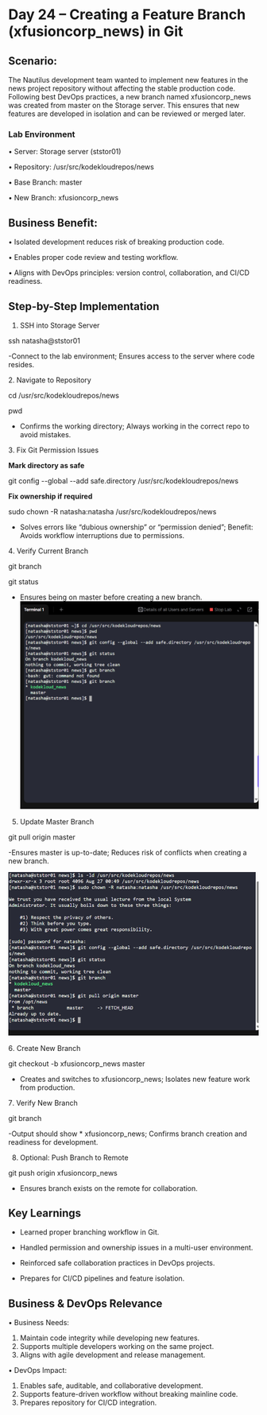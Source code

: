 # Day 24 – Creating a Feature Branch (xfusioncorp_news) in Git

## Scenario:
The Nautilus development team wanted to implement new features in the news project repository without affecting the stable production code. Following best DevOps practices, a new branch named xfusioncorp_news was created from master on the Storage server. This ensures that new features are developed in isolation and can be reviewed or merged later.

### Lab Environment
•	Server: Storage server (ststor01)

•	Repository: /usr/src/kodekloudrepos/news

•	Base Branch: master

•	New Branch: xfusioncorp_news

## Business Benefit:
•	Isolated development reduces risk of breaking production code.

•	Enables proper code review and testing workflow.

•	Aligns with DevOps principles: version control, collaboration, and CI/CD readiness.

## Step-by-Step Implementation
1. SSH into Storage Server

ssh natasha@ststor01

-Connect to the lab environment; Ensures access to the server where code resides.

2️. Navigate to Repository

cd /usr/src/kodekloudrepos/news

pwd

- Confirms the working directory; Always working in the correct repo to avoid mistakes.

3️. Fix Git Permission Issues

**Mark directory as safe**

git config --global --add safe.directory /usr/src/kodekloudrepos/news

**Fix ownership if required**

sudo chown -R natasha:natasha /usr/src/kodekloudrepos/news

- Solves errors like “dubious ownership” or “permission denied”; Benefit: Avoids workflow interruptions due to permissions.

4️. Verify Current Branch

git branch

git status
- Ensures being on master before creating a new branch.
![Screenshot](screenshots/verify-current-branch.png)

5. Update Master Branch

git pull origin master

-Ensures master is up-to-date; Reduces risk of conflicts when creating a new branch.

![Screenshot](screenshots/pull-origin-branch.png)

6️. Create New Branch

git checkout -b xfusioncorp_news master

- Creates and switches to xfusioncorp_news; Isolates new feature work from production.

7️. Verify New Branch

git branch

-Output should show * xfusioncorp_news; Confirms branch creation and readiness for development.

8. Optional: Push Branch to Remote

git push origin xfusioncorp_news

- Ensures branch exists on the remote for collaboration.

## Key Learnings
- Learned proper branching workflow in Git.

- Handled permission and ownership issues in a multi-user environment.

- Reinforced safe collaboration practices in DevOps projects.

- Prepares for CI/CD pipelines and feature isolation.

## Business & DevOps Relevance
•	Business Needs:

1. Maintain code integrity while developing new features.
2. Supports multiple developers working on the same project.
3. Aligns with agile development and release management.

• DevOps Impact:

1. Enables safe, auditable, and collaborative development.
2. Supports feature-driven workflow without breaking mainline code.
3. Prepares repository for CI/CD integration.
